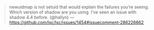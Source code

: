 >newuidmap is not setuid that would explain the failures you're seeing. Which version of shadow are you using. I've seen an issue with shadow 4.4 before. (@hallyn)
>—https://github.com/lxc/lxc/issues/1454#issuecomment-286226662